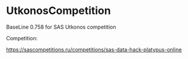 # UtkonosCompetition
BaseLine 0.758 for SAS Utkonos competition

Competition:

https://sascompetitions.ru/competitions/sas-data-hack-platypus-online